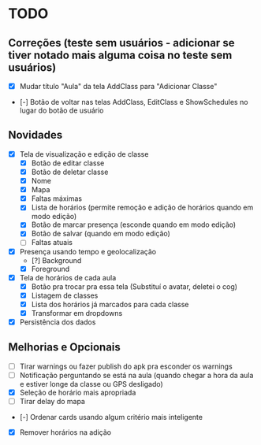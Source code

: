 # TODO

## Correções (teste sem usuários - adicionar se tiver notado mais alguma coisa no teste sem usuários)

- [x] Mudar título "Aula" da tela AddClass para "Adicionar Classe"
- [-] Botão de voltar nas telas AddClass, EditClass e ShowSchedules no lugar do botão de usuário

## Novidades

- [x] Tela de visualização e edição de classe
  - [x] Botão de editar classe
  - [x] Botão de deletar classe
  - [x] Nome
  - [x] Mapa
  - [x] Faltas máximas
  - [x] Lista de horários (permite remoção e adição de horários quando em modo edição)
  - [x] Botão de marcar presença (esconde quando em modo edição)
  - [x] Botão de salvar (quando em modo edição)
  - [ ] Faltas atuais
- [x] Presença usando tempo e geolocalização
  - [?] Background
  - [x] Foreground
- [x] Tela de horários de cada aula
  - [x] Botão pra trocar pra essa tela (Substituí o avatar, deletei o cog)
  - [x] Listagem de classes
  - [x] Lista dos horários já marcados para cada classe
  - [x] Transformar em dropdowns
- [x] Persistência dos dados

## Melhorias e Opcionais

- [ ] Tirar warnings ou fazer publish do apk pra esconder os warnings
- [ ] Notificação perguntando se está na aula (quando chegar a hora da aula e estiver longe da classe ou GPS desligado)
- [x] Seleção de horário mais apropriada
- [ ] Tirar delay do mapa
- [-] Ordenar cards usando algum critério mais inteligente
- [x] Remover horários na adição